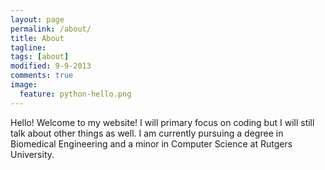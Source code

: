 ```yaml
---
layout: page
permalink: /about/
title: About
tagline: 
tags: [about]
modified: 9-9-2013
comments: true
image:
  feature: python-hello.png
---
```



Hello! Welcome to my website! I will primary focus on
coding but I will still talk about other things as well. I am currently pursuing a degree in Biomedical Engineering and a minor in Computer Science at Rutgers University.

